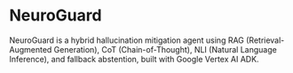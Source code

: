 # NeuroGuard
NeuroGuard is a hybrid hallucination mitigation agent using RAG (Retrieval-Augmented Generation), CoT (Chain-of-Thought), NLI (Natural Language Inference), and fallback abstention, built with Google Vertex AI ADK.
